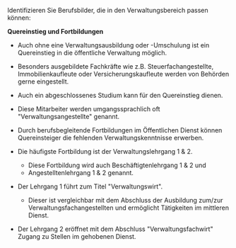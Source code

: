 Identifizieren Sie Berufsbilder, die in den Verwaltungsbereich passen können:

**Quereinstieg und Fortbildungen**

- Auch ohne eine Verwaltungsausbildung oder -Umschulung ist ein Quereinstieg in die öffentliche Verwaltung möglich. 
- Besonders ausgebildete Fachkräfte wie z.B. Steuerfachangestellte, Immobilienkaufleute oder Versicherungskaufleute werden von Behörden gerne eingestellt. 
- Auch ein abgeschlossenes Studium kann für den Quereinstieg dienen. 
- Diese Mitarbeiter werden umgangssprachlich oft "Verwaltungsangestellte" genannt.

- Durch berufsbegleitende Fortbildungen im Öffentlichen Dienst können Quereinsteiger die fehlenden Verwaltungskenntnisse erwerben. 
- Die häufigste Fortbildung ist der Verwaltungslehrgang 1 & 2. 
	- Diese Fortbildung wird auch Beschäftigtenlehrgang 1 & 2 und 
	- Angestelltenlehrgang 1 & 2 genannt.

- Der Lehrgang 1 führt zum Titel "Verwaltungswirt". 
	- Dieser ist vergleichbar mit dem Abschluss der Ausbildung zum/zur Verwaltungsfachangestellten und ermöglicht Tätigkeiten im mittleren Dienst. 
- Der Lehrgang 2 eröffnet mit dem Abschluss "Verwaltungsfachwirt" Zugang zu Stellen im gehobenen Dienst.